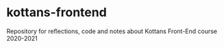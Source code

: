 # kottans-frontend
Repository for reflections, code and notes about Kottans Front-End course 2020-2021
